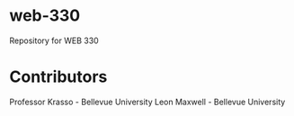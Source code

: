 # web-330
Repository for WEB 330
# Contributors
Professor Krasso - Bellevue University
Leon Maxwell - Bellevue University
